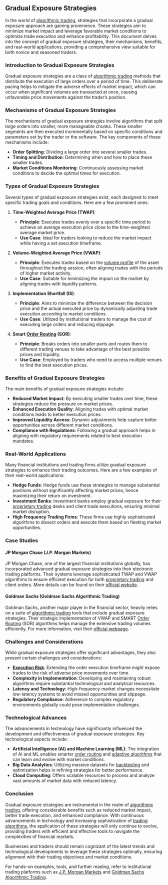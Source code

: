 ## Gradual Exposure Strategies

In the world of [algorithmic trading](../a/algorithmic_trading.md), strategies that incorporate a gradual exposure approach are gaining prominence. These strategies aim to minimize market impact and leverage favorable market conditions to optimize trade execution and enhance profitability. This document delves into the concept of gradual exposure strategies, their mechanisms, benefits, and real-world applications, providing a comprehensive view suitable for both novice and seasoned traders.

### Introduction to Gradual Exposure Strategies

Gradual exposure strategies are a class of [algorithmic trading](../a/algorithmic_trading.md) methods that distribute the execution of large orders over a period of time. This deliberate pacing helps to mitigate the adverse effects of market impact, which can occur when significant volumes are transacted at once, causing unfavorable price movements against the trader’s position.

### Mechanisms of Gradual Exposure Strategies

The mechanisms of gradual exposure strategies involve algorithms that split large orders into smaller, more manageable chunks. These smaller segments are then executed incrementally based on specific conditions and parameters set by the trader or the software. The key components of these mechanisms include:

- **Order Splitting**: Dividing a large order into several smaller trades.
- **Timing and Distribution**: Determining when and how to place these smaller trades.
- **Market Conditions Monitoring**: Continuously assessing market conditions to decide the optimal times for execution.

### Types of Gradual Exposure Strategies

Several types of gradual exposure strategies exist, each designed to meet specific trading goals and conditions. Here are a few prominent ones:

1. **Time-Weighted Average Price (TWAP)**:
    - **Principle**: Executes trades evenly over a specific time period to achieve an average execution price close to the time-weighted average market price.
    - **Use Case**: Ideal for traders looking to reduce the market impact while having a set execution timeframe.

2. **Volume-Weighted Average Price (VWAP)**:
    - **Principle**: Executes trades based on the [volume profile](../v/volume_profile.md) of the asset throughout the trading session, often aligning trades with the periods of higher market activity.
    - **Use Case**: Suitable for minimizing the impact on the market by aligning trades with liquidity patterns.

3. **Implementation Shortfall (IS)**:
    - **Principle**: Aims to minimize the difference between the decision price and the actual executed price by dynamically adjusting trade execution according to market conditions.
    - **Use Case**: Utilized by institutional traders to manage the cost of executing large orders and reducing slippage.

4. **Smart [Order Routing](../o/order_routing.md) (SOR)**:
    - **Principle**: Breaks orders into smaller parts and routes them to different trading venues to take advantage of the best possible prices and liquidity.
    - **Use Case**: Employed by traders who need to access multiple venues to find the best execution prices.

### Benefits of Gradual Exposure Strategies

The main benefits of gradual exposure strategies include:

- **Reduced Market Impact**: By executing smaller trades over time, these strategies reduce the pressure on market prices.
- **Enhanced Execution Quality**: Aligning trades with optimal market conditions leads to better execution prices.
- **Improved Liquidity Access**: Dynamic adjustments help capture better opportunities across different market conditions.
- **Compliance with Regulations**: Following a gradual approach helps in aligning with regulatory requirements related to best execution mandates.

### Real-World Applications

Many financial institutions and trading firms utilize gradual exposure strategies to enhance their trading outcomes. Here are a few examples of their real-world applications:

- **Hedge Funds**: Hedge funds use these strategies to manage substantial positions without significantly affecting market prices, hence maximizing their return on investment.
- **Investment Banks**: Investment banks employ gradual exposure for their [proprietary trading](../p/proprietary_trading.md) desks and client trade executions, ensuring minimal market disruption.
- **High Frequency Trading Firms**: These firms use highly sophisticated algorithms to dissect orders and execute them based on fleeting market opportunities.

### Case Studies

#### JP Morgan Chase (J.P. Morgan Markets)

JP Morgan Chase, one of the largest financial institutions globally, has incorporated advanced gradual exposure strategies into their electronic trading platforms. Their systems leverage sophisticated TWAP and VWAP algorithms to ensure efficient execution for both [proprietary trading](../p/proprietary_trading.md) and client orders. More details can be found on their [official website](https://www.jpmorgan.com).

#### Goldman Sachs (Goldman Sachs Algorithmic Trading)

Goldman Sachs, another major player in the financial sector, heavily relies on a suite of [algorithmic trading](../a/algorithmic_trading.md) tools that include gradual exposure strategies. Their strategic implementation of VWAP and SMART [Order Routing](../o/order_routing.md) (SOR) algorithms helps manage the extensive trading volumes efficiently. For more information, visit their [official webpage](https://www.goldmansachs.com).

### Challenges and Considerations

While gradual exposure strategies offer significant advantages, they also present certain challenges and considerations:

- **[Execution Risk](../e/execution_risk.md)**: Extending the order execution timeframe might expose trades to the risk of adverse price movements over time.
- **Complexity in Implementation**: Developing and maintaining robust algorithms require substantial technological and analytical resources.
- **Latency and Technology**: High-frequency market changes necessitate low-latency systems to avoid missed opportunities and slippage.
- **Regulatory Compliance**: Adherence to complex regulatory environments globally could pose implementation challenges.

### Technological Advances

The advancements in technology have significantly influenced the development and effectiveness of gradual exposure strategies. Key technological aspects include:

- **Artificial Intelligence (AI) and Machine Learning (ML)**: The integration of AI and ML enables smarter [order routing](../o/order_routing.md) and [adaptive algorithms](../a/adaptive_algorithms.md) that can learn and evolve with market conditions.
- **Big Data Analytics**: Utilizing massive datasets for [backtesting](../b/backtesting.md) and optimization helps in refining strategies for better performance.
- **Cloud Computing**: Offers scalable resources to process and analyze vast amounts of market data with reduced latency.

### Conclusion

Gradual exposure strategies are instrumental in the realm of [algorithmic trading](../a/algorithmic_trading.md), offering considerable benefits such as reduced market impact, better trade execution, and enhanced compliance. With continuous advancements in technology and increasing sophistication of [trading algorithms](../t/trading_algorithms.md), the application of these strategies will only continue to evolve, providing traders with efficient and effective tools to navigate the complexities of financial markets.

Businesses and traders should remain cognizant of the latest trends and technological developments to leverage these strategies optimally, ensuring alignment with their trading objectives and market conditions.

For hands-on examples, tools, and further reading, refer to institutional trading platforms such as [J.P. Morgan Markets](https://www.jpmorgan.com) and [Goldman Sachs Algorithmic Trading](https://www.goldmansachs.com).
